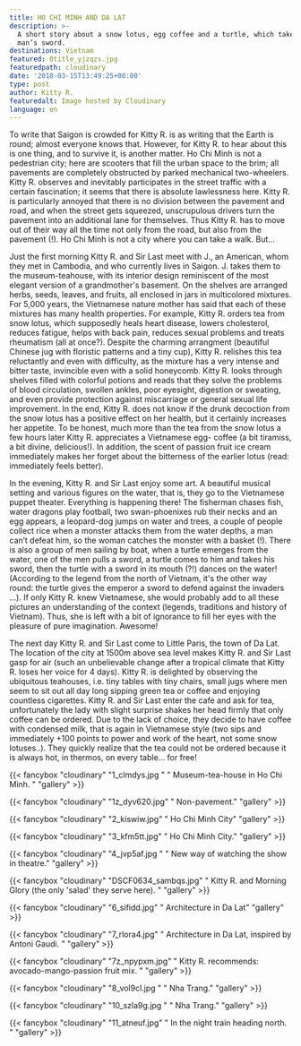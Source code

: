 ```yaml
---
title: HO CHI MINH AND DA LAT
description: >-
  A short story about a snow lotus, egg coffee and a turtle, which takes one
  man’s sword.
destinations: Vietnam
featured: 0title_yjzqzs.jpg
featuredpath: cloudinary
date: '2018-03-15T13:49:25+00:00'
type: post
author: Kitty R.
featuredalt: Image hosted by Cloudinary
language: en
---
```

To write that Saigon is crowded for Kitty R. is as writing that the Earth is round; almost everyone knows that. However, for Kitty R. to hear about this is one thing, and to survive it, is another matter. Ho Chi Minh is not a pedestrian city; here are scooters that fill the urban space to the brim; all pavements are completely obstructed by parked mechanical two-wheelers. Kitty R. observes and inevitably participates in the street traffic with a certain fascination; it seems that there is absolute lawlessness here. Kitty R. is particularly annoyed that there is no division between the pavement and road, and when the street gets squeezed, unscrupulous drivers turn the pavement into an additional lane for themselves. Thus Kitty R. has to move out of their way all the time not only from the road, but also from the pavement (!). Ho Chi Minh is not a city where you can take a walk. But...

Just the first morning Kitty R. and Sir Last meet with J., an American, whom they met in Cambodia, and who currently lives in Saigon. J. takes them to the museum-teahouse, with its interior design reminiscent of the most elegant version of a grandmother's basement. On the shelves are arranged herbs, seeds, leaves, and fruits, all enclosed in jars in multicolored mixtures. For 5,000 years, the Vietnamese nature mother has said that each of these mixtures has many health properties. For example, Kitty R. orders tea from snow lotus, which supposedly heals heart disease, lowers cholesterol, reduces fatigue, helps with back pain, reduces sexual problems and treats rheumatism (all at once?). Despite the charming arrangment (beautiful Chinese jug with floristic patterns and a tiny cup), Kitty R. relishes this tea reluctantly and even with difficulty, as the mixture has a very intense and bitter taste, invincible even with a solid honeycomb. Kitty R. looks through shelves filled with colorful potions and reads that they solve the problems of blood circulation, swollen ankles, poor eyesight, digestion or sweating, and even provide protection against miscarriage or general sexual life improvement. In the end, Kitty R. does not know if the drunk decoction from the snow lotus has a positive effect on her health, but it certainly increases her appetite. To be honest, much more than the tea from the snow lotus a few hours later Kitty R. appreciates a Vietnamese egg- coffee (a bit tiramiss, a bit divine, delicious!). In addition, the scent of passion fruit ice cream immediately makes her forget about the bitterness of the earlier lotus (read: immediately feels better).

In the evening, Kitty R. and Sir Last enjoy some art. A beautiful musical setting and various figures on the water, that is, they go to the Vietnamese puppet theater. Everything is happening there! The fisherman chases fish, water dragons play football, two swan-phoenixes rub their necks and an egg appears, a leopard-dog jumps on water and trees, a couple of people collect rice when a monster attacks them from the water depths, a man can’t defeat him, so the woman catches the monster with a basket (!). There is also a group of men sailing by boat, when a turtle emerges from the water, one of the men pulls a sword, a turtle comes to him and takes his sword, then the turtle with a sword in its mouth (?!) dances on the water! (According to the legend from the north of Vietnam, it's the other way round: the turtle gives the emperor a sword to defend against the invaders ...). If only Kitty R. knew Vietnamese, she would probably add to all these pictures an understanding of the context (legends, traditions and history of Vietnam). Thus, she is left with a bit of ignorance to fill her eyes with the pleasure of pure imagination. Awesome!

The next day Kitty R. and Sir Last come to Little Paris, the town of Da Lat. The location of the city at 1500m above sea level makes Kitty R. and Sir Last gasp for air (such an unbelievable change after a tropical climate that Kitty R. loses her voice for 4 days). Kitty R. is delighted by observing the ubiquitous teahouses, i.e. tiny tables with tiny chairs, small jugs where men seem to sit out all day long sipping green tea or coffee and enjoying countless cigarettes. Kitty R. and Sir Last enter the cafe and ask for tea, unfortunately the lady with slight surprise shakes her head firmly that only coffee can be ordered. Due to the lack of choice, they decide to have coffee with condensed milk, that is again in Vietnamese style (two sips and immediately +100 points to power and work of the heart, not some snow lotuses..). They quickly realize that the tea could not be ordered because it is always hot, in thermos, on every table... for free!

{{< fancybox "cloudinary" "1_clmdys.jpg " "   Museum-tea-house in Ho Chi Minh. " "gallery" >}}

{{< fancybox "cloudinary" "1z_dyv620.jpg" "   Non-pavement." "gallery" >}}

{{< fancybox "cloudinary" "2_kiswiw.jpg" "   Ho Chi Minh City" "gallery" >}}

{{< fancybox "cloudinary" "3_kfm5tt.jpg" "   Ho Chi Minh City." "gallery" >}}

{{< fancybox "cloudinary" "4_jvp5af.jpg " "   New way of watching the show in theatre." "gallery" >}}

{{< fancybox "cloudinary" "DSCF0634_sambqs.jpg" "   Kitty R. and Morning Glory (the only 'salad' they serve here). " "gallery" >}}

{{< fancybox "cloudinary" "6_sifidd.jpg" "   Architecture in Da Lat" "gallery" >}}

{{< fancybox "cloudinary" "7_rlora4.jpg" "   Architecture in Da Lat, inspired by Antoni Gaudi. " "gallery" >}}

{{< fancybox "cloudinary" "7z_npypxm.jpg" "   Kitty R. recommends: avocado-mango-passion fruit mix. " "gallery" >}}

{{< fancybox "cloudinary" "8_vol9cl.jpg " "   Nha Trang." "gallery" >}}

{{< fancybox "cloudinary" "10_szla9g.jpg " "   Nha Trang." "gallery" >}}

{{< fancybox "cloudinary" "11_atneuf.jpg" "   In the night train heading north. " "gallery" >}}
